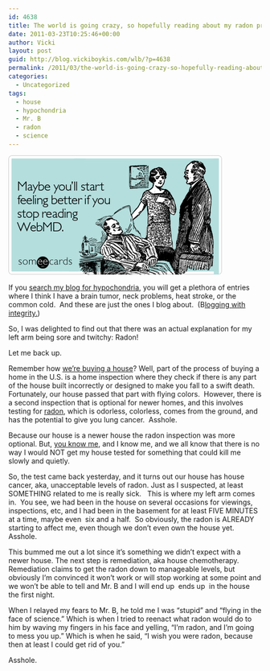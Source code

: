 ```yaml
---
id: 4638
title: The world is going crazy, so hopefully reading about my radon problems will cheer you up.
date: 2011-03-23T10:25:46+00:00
author: Vicki
layout: post
guid: http://blog.vickiboykis.com/wlb/?p=4638
permalink: /2011/03/the-world-is-going-crazy-so-hopefully-reading-about-my-radon-problems-will-cheer-you-up/
categories:
  - Uncategorized
tags:
  - house
  - hypochondria
  - Mr. B
  - radon
  - science
---
```

[<img class="aligncenter size-full wp-image-4639" title="hypochondriac" src="https://raw.githubusercontent.com/veekaybee/wlb/gh-pages/assets/images/2011/03/hypochondriac.jpg" alt="" width="425" height="237" />](https://raw.githubusercontent.com/veekaybee/wlb/gh-pages/assets/images/2011/03/hypochondriac.jpg)

If you [search my blog for hypochondria](http://blog.vickiboykis.com/wlb/?s=hypochondria), you will get a plethora of entries where I think I have a brain tumor, neck problems, heat stroke, or the common cold.  And these are just the ones I blog about.  (B[logging with integrity.](http://blog.vickiboykis.com/wlb/2010/09/13/blogging-with-integrity-i-hate-small-talk/))

So, I was delighted to find out that there was an actual explanation for my left arm being sore and twitchy: Radon!

Let me back up.

Remember how [we&#8217;re buying a house](http://blog.vickiboykis.com/wlb/2010/09/13/blogging-with-integrity-i-hate-small-talk/)? Well, part of the process of buying a home in the U.S. is a home inspection where they check if there is any part of the house built incorrectly or designed to make you fall to a swift death. Fortunately, our house passed that part with flying colors.  However, there is a second inspection that is optional for newer homes, and this involves testing for [radon](http://www.epa.gov/radon/), which is odorless, colorless, comes from the ground, and has the potential to give you lung cancer.  Asshole.

Because our house is a newer house the radon inspection was more optional. But, [you know me](http://blog.vickiboykis.com/wlb/2010/09/07/comparative-dadvantage/comment-page-1/#comment-2019), and I know me, and we all know that there is no way I would NOT get my house tested for something that could kill me slowly and quietly.

So, the test came back yesterday, and it turns out our house has house cancer, aka, unacceptable levels of radon. Just as I suspected, at least SOMETHING related to me is really sick.   This is where my left arm comes in.  You see, we had been in the house on several occasions for viewings, inspections, etc, and I had been in the basement for at least FIVE MINUTES at a time, maybe even  six and a half.  So obviously, the radon is ALREADY starting to affect me, even though we don&#8217;t even own the house yet. Asshole.

This bummed me out a lot since it&#8217;s something we didn&#8217;t expect with a newer house. The next step is remediation, aka house chemotherapy. Remediation claims to get the radon down to manageable levels, but obviously I&#8217;m convinced it won&#8217;t work or will stop working at some point and we won&#8217;t be able to tell and Mr. B and I will end up  ends up  in the house the first night.

When I relayed my fears to Mr. B, he told me I was &#8220;stupid&#8221; and &#8220;flying in the face of science.&#8221; Which is when I tried to reenact what radon would do to him by waving my fingers in his face and yelling, &#8220;I&#8217;m radon, and I&#8217;m going to mess you up.&#8221; Which is when he said, &#8220;I wish you were radon, because then at least I could get rid of you.&#8221;

Asshole.